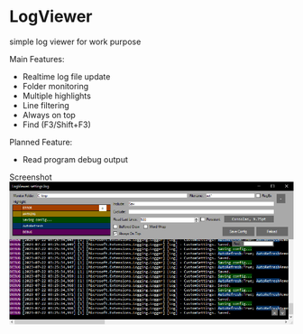 # LogViewer
simple log viewer for work purpose

Main Features:
- Realtime log file update
- Folder monitoring
- Multiple highlights
- Line filtering
- Always on top
- Find (F3/Shift+F3)

Planned Feature:
- Read program debug output

Screenshot
![program screenshot](https://github.com/sudoerChris/LogViewer/blob/main/readmeImg/screenshot1.jpg?raw=true)
